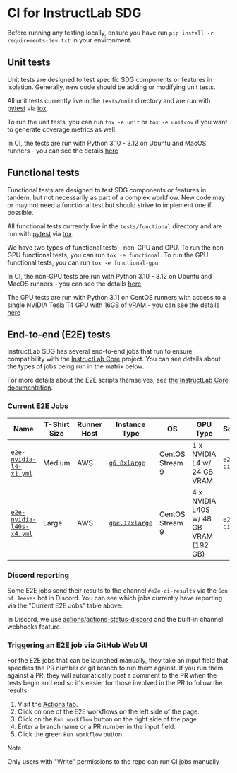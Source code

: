 # CI for InstructLab SDG

Before running any testing locally, ensure you have run `pip install -r requirements-dev.txt` in your environment.

## Unit tests

Unit tests are designed to test specific SDG components or features in isolation. Generally, new code should be adding or modifying unit tests.

All unit tests currently live in the `tests/unit` directory and are run with [pytest](https://docs.pytest.org/) via [tox](https://tox.wiki/).

To run the unit tests, you can run `tox -e unit` or `tox -e unitcov` if you want to generate coverage metrics as well.

In CI, the tests are run with Python 3.10 - 3.12 on Ubuntu and MacOS runners - you can see the details [here](https://github.com/instructlab/sdg/blob/main/.github/workflows/test.yml)

## Functional tests

Functional tests are designed to test SDG components or features in tandem, but not necessarily as part of a complex workflow. New code may or may not need a functional test but should strive to implement one if possible.

All functional tests currently live in the `tests/functional` directory and are run with [pytest](https://docs.pytest.org/) via [tox](https://tox.wiki/).

We have two types of functional tests - non-GPU and GPU. To run the non-GPU functional tests, you can run `tox -e functional`. To run the GPU functional tests,
you can run `tox -e functional-gpu`.

In CI, the non-GPU tests are run with Python 3.10 - 3.12 on Ubuntu and MacOS runners - you can see the details [here](https://github.com/instructlab/sdg/blob/main/.github/workflows/test.yml)

The GPU tests are run with Python 3.11 on CentOS runners with access to a single NVIDIA Tesla T4 GPU with 16GB of vRAM - you can see the details [here](https://github.com/instructlab/sdg/blob/main/.github/workflows/functional-gpu-nvidia-t4-x1.yml)

## End-to-end (E2E) tests

InstructLab SDG has several end-to-end jobs that run to ensure compatibility with the [InstructLab Core](https://github.com/instructlab/instructlab) project.
You can see details about the types of jobs being run in the matrix below.

For more details about the E2E scripts themselves, see [the InstructLab Core documentation](https://github.com/instructlab/instructlab/blob/main/docs/maintainers/ci.md#end-to-end-e2e-tests).

### Current E2E Jobs

| Name | T-Shirt Size | Runner Host | Instance Type | OS | GPU Type | Script | Flags | Runs when? | Discord reporting? |
| --- | --- | --- | --- | --- | --- | --- | --- | --- | --- |
| [`e2e-nvidia-l4-x1.yml`](https://github.com/instructlab/sdg/blob/main/.github/workflows/e2e-nvidia-l4-x1.yml) | Medium | AWS |[`g6.8xlarge`](https://aws.amazon.com/ec2/instance-types/g5/) | CentOS Stream 9 | 1 x NVIDIA L4 w/ 24 GB VRAM | `e2e-ci.sh` | `m` | Pull Requests, Push to `main` or `release-*` branch | No |
| [`e2e-nvidia-l40s-x4.yml`](https://github.com/instructlab/sdg/blob/main/.github/workflows/e2e-nvidia-l40s-x4.yml) | Large | AWS |[`g6e.12xlarge`](https://aws.amazon.com/ec2/instance-types/g6e/) | CentOS Stream 9 | 4 x NVIDIA L40S w/ 48 GB VRAM (192 GB) | `e2e-ci.sh` | `l` | Manually by Maintainers, Automatically against `main` branch at 4PM UTC | Yes |

### Discord reporting

Some E2E jobs send their results to the channel `#e2e-ci-results` via the `Son of Jeeves` bot in Discord. You can see which jobs currently have reporting via the "Current E2E Jobs" table above.

In Discord, we use [actions/actions-status-discord](https://github.com/sarisia/actions-status-discord) and the built-in channel webhooks feature.

### Triggering an E2E job via GitHub Web UI

For the E2E jobs that can be launched manually, they take an input field that
specifies the PR number or git branch to run them against. If you run them
against a PR, they will automatically post a comment to the PR when the tests
begin and end so it's easier for those involved in the PR to follow the results.

1. Visit the [Actions tab](https://github.com/instructlab/sdg/actions).
2. Click on one of the E2E workflows on the left side of the page.
3. Click on the `Run workflow` button on the right side of the page.
4. Enter a branch name or a PR number in the input field.
5. Click the green `Run workflow` button.

> [!NOTE]
> Only users with "Write" permissions to the repo can run CI jobs manually

